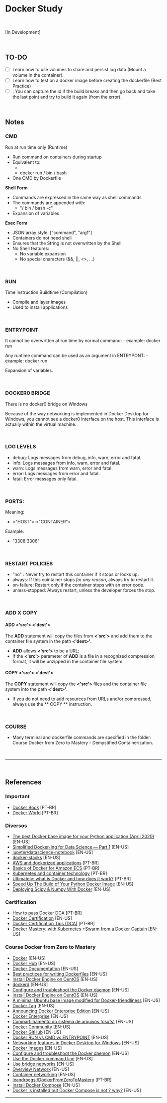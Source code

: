 # Docker Study

</br>

[In Development]

</br>

## TO-DO

- [ ] Learn how to use volumes to share and persist log data (Mount a volume in the container).
- [ ] Learn how to test on a docker image before creating the dockerfile (Best Practice)
- [ ] <none>: You can capture the id if the build breaks and then go back and take the last point and try to build it again (from the error).

<br />

## Notes

### CMD
Run at run time only (Runtime)

- Run command on containers during startup
- Equivalent to:
  - <arguments> <command>
  - docker run <arguments> / bin / bash
- One CMD by Dockerfile

**Shell Form**
- Commands are expressed in the same way as shell commands
- The commands are appended with:
  - "/ bin / bash -c"
- Expansion of variables

**Exec Form**

- JSON array style: ["command", "arg1"]
- Containers do not need shell
- Ensures that the String is not overwritten by the Shell
- No Shell features:
  - No variable expansion
  - No special characters (&&, ||, <>, ...)

</br>

### RUN
Time instruction Buildtime (Compilation)

- Compile and layer images
- Used to install applications

</br>

### ENTRYPOINT
It cannot be overwritten at run time by normal command:
    - example: docker run <arguments> <command>

Any runtime command can be used as an argument in ENTRYPONT:
    - example: docker run <arguments> <command>

Expansion of variables.

</br>

### DOCKER0 BRIDGE
There is no docker0 bridge on Windows

Because of the way networking is implemented in Docker Desktop for Windows, you cannot see a docker0 interface on the host.
This interface is actually within the virtual machine.

</br>

### LOG LEVELS
- debug: Logs messages from debug, info, warn, error and fatal.
- info: Logs messages from info, warn, error and fatal.
- warn: Logs messages from warn, error and fatal.
- error: Logs messages from error and fatal.
- fatal: Error messages only fatal.

</br>

### PORTS:
Meaning:
  - <"HOST">:<"CONTAINER">

Example:
  - "3308:3306" 

</br>

### RESTART POLICIES
- "no" : Never try to restart this container if it stops or locks up.
- always: If this cointainer stops *for any reason*, always try to restart it.
- on-failure: Restart only if the container stops with an error code.
- unless-stopped: Always restart, unless the developer forces the stop.

</br>

### ADD X COPY

#### ADD <'src'> <'dest'>
The **ADD** statement will copy the files from **<'src'>** and add them to the container file system in the path **<'dest>'**.
  - **ADD** allows **<'src'>** to be a URL;
  - If the **<'src'>** parameter of **ADD** is a file in a recognized compression format, it will be unzipped in the container file system.
  
#### COPY <'src'> <'dest'>
The **COPY** statement will copy the **<'src'>** files and the container file system into the path **<'dest>'**.
  - If you do not need to add resources from URLs and/or compressed, always use the ** COPY ** instruction.

</br>

### COURSE
- Many terminal and dockerfile commands are specified in the folder: Course Docker from Zero to Mastery - Demystified Containerization.


</br>

***  

</br>
 
## References

### Important
- [Docker Book](http://stack.desenvolvedor.expert/appendix/docker/comandos.html) [PT-BR]
- [Docker World](https://www.mundodocker.com.br/) [PT-BR]

### Diversos
- [The best Docker base image for your Python application (April 2020)](https://pythonspeed.com/articles/base-image-python-docker-images/) [EN-US]
- [Simplified Docker-ing for Data Science — Part 1](https://becominghuman.ai/docker-for-data-science-part-1-dd41e5ef1d80) [EN-US]
- [jupyter/datascience-notebook](https://hub.docker.com/r/jupyter/datascience-notebook/) [EN-US]
- [docker-stacks](https://github.com/jupyter/docker-stacks) [EN-US]
- [AWS and dockerized applications](https://imasters.com.br/aws/aws-e-as-aplicacoes-dockerizadas) [PT-BR]
- [Basics of Docker for Amazon ECS](https://docs.aws.amazon.com/pt_br/AmazonECS/latest/developerguide/docker-basics.html) [PT-BR]
- [Kubernetes and container technology](https://www.redhat.com/pt-br/topics/containers/what-is-kubernetes#) [PT-BR]
- [Ultimately: what is Docker and how does it work?](https://www.treinaweb.com.br/blog/no-final-das-contas-o-que-e-o-docker-e-como-ele-funciona/) [PT-BR]
- [Speed Up The Build of Your Python Docker Image](https://vsupalov.com/speed-up-python-docker-image-build/) [EN-US]
- [Deploying Scipy & Numpy With Docker](https://medium.com/google-cloud/deploying-scipy-numpy-with-docker-205e9afac3b0) [EN-US]

### Certification

- [How to pass Docker DCA](https://medium.com/@cristianvitortrucco/docker-dca-8be5bb09eb44) [PT-BR] 
- [Docker Certification](https://success.docker.com/certification) [EN-US]
- [Docker Certification Tips (DCA)](https://www.jlcp.com.br/docker-dicas-para-certificacao-dca/) [PT-BR]
- [Docker Mastery: with Kubernetes +Swarm from a Docker Captain](https://www.udemy.com/course/docker-mastery/) [EN-US]

### Course Docker from Zero to Mastery

- [Docker](https://www.docker.com/) [EN-US]
- [Docker Hub](https://hub.docker.com/) [EN-US]
- [Docker Documentation](https://docs.docker.com/) [EN-US]
- [Best practices for writing Dockerfiles](https://docs.docker.com/develop/develop-images/dockerfile_best-practices/) [EN-US]
- [Install Docker Engine on CentOS](https://docs.docker.com/engine/install/centos/) [EN-US]
- [dockerd](https://docs.docker.com/engine/reference/commandline/dockerd/) [EN-US]
- [Configure and troubleshoot the Docker daemon](https://docs.docker.com/config/daemon/) [EN-US]
- [Install Docker Engine on CentOS](https://docs.docker.com/engine/install/centos/) [EN-US]
- [A minimal Ubuntu base image modified for Docker-friendliness](https://github.com/phusion/baseimage-docker) [EN-US]
- [Docker Tag](https://docs.docker.com/engine/reference/commandline/tag/) [EN-US]
- [Announcing Docker Enterprise Edition](https://www.docker.com/blog/docker-enterprise-edition/) [EN-US]
- [Docker Enterprise](https://www.mirantis.com/software/docker/docker-enterprise/) [EN-US]
- [Compartilhamento do sistema de arquivos (osxfs)](https://docs.docker.com/docker-for-mac/osxfs/#namespaces) [EN-US]
- [Docker Community](https://www.docker.com/docker-community) [EN-US]
- [Docker GitHub](https://github.com/docker) [EN-US]
- [Docker RUN vs CMD vs ENTRYPOINT](https://goinbigdata.com/docker-run-vs-cmd-vs-entrypoint/) [EN-US]
- [Networking features in Docker Desktop for Windows](https://docs.docker.com/docker-for-windows/networking/) [EN-US]
- [Docker Images](https://docs.docker.com/engine/reference/commandline/images/) [EN-US]
- [Configure and troubleshoot the Docker daemon](https://docs.docker.com/config/daemon/) [EN-US]
- [Use the Docker command line](https://docs.docker.com/engine/reference/commandline/cli/) [EN-US]
- [Use bridge networks](https://docs.docker.com/network/bridge/) [EN-US]
- [Overview Network](https://docs.docker.com/network/) [EN-US]
- [Container networking](https://docs.docker.com/config/containers/container-networking/) [EN-US]
- [leandrocgsi/DockerFromZeroToMastery](https://github.com/leandrocgsi/DockerFromZeroToMastery) [PT-BR]
- [Install Docker Compose](https://docs.docker.com/compose/install/) [EN-US]
- [Docker is installed but Docker Compose is not ? why?](https://stackoverflow.com/questions/36685980/docker-is-installed-but-docker-compose-is-not-why) [EN-US]

***
